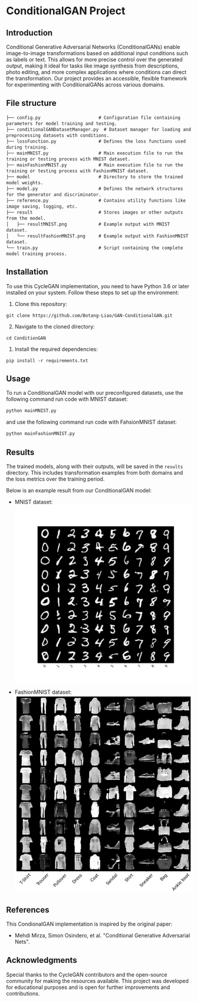 # ConditionalGAN Project

## Introduction
Conditional Generative Adversarial Networks (ConditionalGANs) enable image-to-image transformations based on additional input conditions such as labels or text. This allows for more precise control over the generated output, making it ideal for tasks like image synthesis from descriptions, photo editing, and more complex applications where conditions can direct the transformation. Our project provides an accessible, flexible framework for experimenting with ConditionalGANs across various domains.

## File structure
```
├── config.py                      # Configuration file containing parameters for model training and testing.
├── conditionalGANDatasetManager.py  # Dataset manager for loading and preprocessing datasets with conditions.
├── lossFunction.py                # Defines the loss functions used during training.
├── mainMNIST.py                   # Main execution file to run the training or testing process with MNIST dataset.
├── mainFashionMNIST.py            # Main execution file to run the training or testing process with FashionMNIST dataset.
├── model                          # Directory to store the trained model weights.
├── model.py                       # Defines the network structures for the generator and discriminator.
├── reference.py                   # Contains utility functions like image saving, logging, etc.
├── result                         # Stores images or other outputs from the model.
│   ├── resultMNIST.png            # Example output with MNIST dataset.
│   └── resultFashionMNIST.png     # Example output with FashionMNIST dataset.
└── train.py                       # Script containing the complete model training process.
```

## Installation
To use this CycleGAN implementation, you need to have Python 3.6 or later installed on your system. Follow these steps to set up the environment:
1. Clone this repository:
```
git clone https://github.com/Botang-Liao/GAN-ConditionalGAN.git
```
2. Navigate to the cloned directory:
```
cd ConditionGAN
```
1. Install the required dependencies:
```
pip install -r requirements.txt
```

## Usage
To run a ConditionalGAN model with our preconfigured datasets, use the following command run code with MNIST dataset:
```python
python mainMNIST.py 
```

and use the following command run code with FahsionMNIST dataset:
```python
python mainFashionMNIST.py 
```

## Results
The trained models, along with their outputs, will be saved in the `results` directory. This includes transformation examples from both domains and the loss metrics over the training period.

Below is an example result from our ConditionalGAN model:

- MNIST dataset:
    ![MNIST dataset](./result/resultMNIST.png)

- FashionMNIST dataset:
    ![FashionMNIST dataset](./result/resultFashionMNIST.png)
## References
This CondionalGAN implementation is inspired by the original paper:
- Mehdi Mirza, Simon Osindero, et al. "Conditional Generative Adversarial Nets".

## Acknowledgments
Special thanks to the CycleGAN contributors and the open-source community for making the resources available. This project was developed for educational purposes and is open for further improvements and contributions.